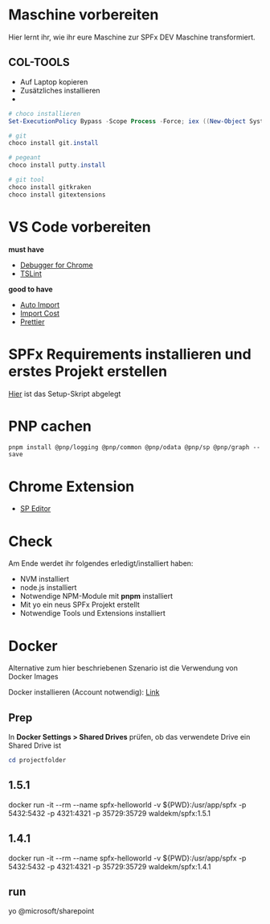 # Maschine vorbereiten

Hier lernt ihr, wie ihr eure Maschine zur SPFx DEV Maschine transformiert.

## COL-TOOLS
* Auf Laptop kopieren
* Zusätzliches installieren
* 
```powershell
# choco installieren
Set-ExecutionPolicy Bypass -Scope Process -Force; iex ((New-Object System.Net.WebClient).DownloadString('https://chocolatey.org/install.ps1'))

# git
choco install git.install

# pegeant
choco install putty.install

# git tool
choco install gitkraken
choco install gitextensions
```

# VS Code vorbereiten

**must have**

- [Debugger for Chrome](https://marketplace.visualstudio.com/items?itemName=msjsdiag.debugger-for-chrome)
- [TSLint](https://marketplace.visualstudio.com/items?itemName=eg2.tslint)

**good to have**

- [Auto Import](https://marketplace.visualstudio.com/items?itemName=steoates.autoimport)
- [Import Cost](https://marketplace.visualstudio.com/items?itemName=wix.vscode-import-cost)
- [Prettier](https://marketplace.visualstudio.com/items?itemName=esbenp.prettier-vscode)

# SPFx Requirements installieren und erstes Projekt erstellen

[Hier](https://stash.garaio.com/projects/GPS/repos/col-tools/browse/Scripts/Setup-SPFxDevEnv.ps1) ist das Setup-Skript abgelegt

# PNP cachen

```bs
pnpm install @pnp/logging @pnp/common @pnp/odata @pnp/sp @pnp/graph --save
```

# Chrome Extension

- [SP Editor](https://chrome.google.com/webstore/detail/sp-editor/ecblfcmjnbbgaojblcpmjoamegpbodhd)

# Check

Am Ende werdet ihr folgendes erledigt/installiert haben:

- NVM installiert
- node.js installiert
- Notwendige NPM-Module mit **pnpm** installiert
- Mit yo ein neus SPFx Projekt erstellt
- Notwendige Tools und Extensions installiert

# Docker
Alternative zum hier beschriebenen Szenario ist die Verwendung von Docker Images

Docker installieren (Account notwendig): [Link](https://www.docker.com/get-started)

## Prep
In **Docker Settings > Shared Drives** prüfen, ob das verwendete Drive ein Shared Drive ist

```powershell
cd projectfolder
```

## 1.5.1
docker run -it --rm --name spfx-helloworld -v ${PWD}:/usr/app/spfx -p 5432:5432 -p 4321:4321 -p 35729:35729 waldekm/spfx:1.5.1

## 1.4.1
docker run -it --rm --name spfx-helloworld -v ${PWD}:/usr/app/spfx -p 5432:5432 -p 4321:4321 -p 35729:35729 waldekm/spfx:1.4.1

## run
yo @microsoft/sharepoint